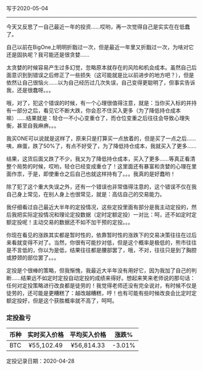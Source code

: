 写于2020-05-04

-----
今天又反思了一自己最近一年的投资……哎哟，再一次觉得自己是实实在在低蠢了。

自己以前在BigOne上明明折戬过一次，但是最近一年里又折戬过一次，为啥对它还是固执呢？我可能还是很贪婪……

太贪婪的时候容易产生过多幻觉，忽略原本就存在的风险和机会成本。虽然自己后面意识到到错误之后修正了一些损失（这可能就是比以前进步的地方吧？），但是依然让自己很恼火……以为自己经历过几次失误，自己变得更聪明了，但事实告诉我，还是很蠢呀。。。

哦，对了，犯这个错误的时候，有一个心理很值得注意，就是：当你买入标的并持有一部分之后，看见它不断大跌，你会忍不住买入更多（为了降低持仓成本嘛）……结果就是：轻仓一不小心变重仓了，而仓位变重之后往往会导致心理失衡，甚至自我麻痹。。。

我买ONE可以说就是这样了，原来只是打算买一点放着的，但是买了一点之后……咦，麻蛋，跌了50%了，有点不好受了，为了降低持仓成本，我就买入了更多……

结果，这货后面又跌了不少，我又为了降低持仓成本，买入了更多……等真正看清整个局势的时候，哎哟，轻仓已经变成重仓了！这里面还有暴富和贪婪的心理在里面作祟，于是，即使重仓之后自己也就这样持有了。。。我真的是好蠢哟！

除了犯了这个重大失误之外，还有一个错误也非常值得注意的，这个错误不仅在我自己身上常见，在别人身上也很常见，就是：高估自己的交易能力。

我仔细看过自己最近大半年的定投情况，这些定投里面有部分是我主动定投的，然后我把实际定投情况和理论定投数据（定时定额定投）一对比：呵，还不如定时定额定投呢！主动交易的数据还不如不加干预的定投。。。

你现在看见的涨跌其实都是暂时性的，依靠暂时性的涨跌下的交易决策往往在过后来看就变得不对了。当然，你很有可能抄对低，但是这个概率是极低的，熊市往往是不言低的，你以为是低，结果往往都是腰部罢了，哦，不对，往往只是到了胸腔或脖颈的部位罢了。。。

定投是个很棒的策略，但我惭愧，我最近大半年没有用好它，因为我加了自己的判断……结果远不如定时定投自动定投的成绩来得好。想起来笑来老师说的那句话：任何对定投策略进行改良都是徒劳的！我觉得老师还没有完全说对，有时候不仅是徒劳的，还可能是更糟糕了：越改越糟糕，哼！也有可能有些时候改良会比定时定额定投好，但是这个获胜概率就不高了，呵呵。

### 定投盈亏

| 币种 | 实时买入价格 | 平均买入价格 |  涨跌%  |  
| :--: | :----------: | :----------: | :-----: |
| BTC  |  ¥55,102.49  |   ¥56,814.33  | -3.01% |

定投记录日期：2020-04-28
